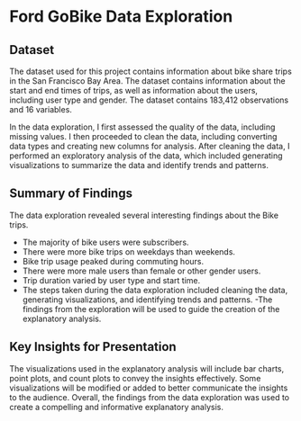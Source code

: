 # Ford GoBike Data Exploration

## Dataset
The dataset used for this project contains information about bike share trips in the San Francisco Bay Area. The dataset contains information about the start and end times of trips, as well as information about the users, including user type and gender. The dataset contains 183,412 observations and 16 variables.

In the data exploration, I first assessed the quality of the data, including missing values. I then proceeded to clean the data, including converting data types and creating new columns for analysis. After cleaning the data, I performed an exploratory analysis of the data, which included generating visualizations to summarize the data and identify trends and patterns.

## Summary of Findings
The data exploration revealed several interesting findings about the Bike trips.

- The majority of bike users were subscribers.
- There were more bike trips on weekdays than weekends.
- Bike trip usage peaked during commuting hours.
- There were more male users than female or other gender users.
- Trip duration varied by user type and start time.
- The steps taken during the data exploration included cleaning the data, generating visualizations, and identifying trends and patterns. -The findings from the exploration will be used to guide the creation of the explanatory analysis.

## Key Insights for Presentation

The visualizations used in the explanatory analysis will include bar charts, point plots, and count plots to convey the insights effectively. Some visualizations will be modified or added to better communicate the insights to the audience. Overall, the findings from the data exploration was used to create a compelling and informative explanatory analysis.